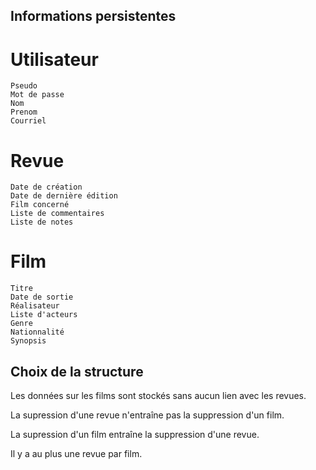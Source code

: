 ## Informations persistentes

# Utilisateur
	Pseudo
	Mot de passe
	Nom
	Prenom
	Courriel

# Revue
	Date de création
	Date de dernière édition
	Film concerné
	Liste de commentaires
	Liste de notes

# Film
	Titre
	Date de sortie
	Réalisateur
	Liste d'acteurs
	Genre
	Nationnalité
	Synopsis

## Choix de la structure
Les données sur les films sont stockés sans aucun lien avec les revues.

La supression d'une revue n'entraîne pas la suppression d'un film.

La supression d'un film entraîne la suppression d'une revue.

Il y a au plus une revue par film.